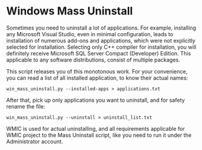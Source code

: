 # Windows Mass Uninstall

Sometimes you need to uninstall a lot of applications. 
For example, installing any Microsoft Visual Studio, even in minimal configuration, 
leads to installation of numerous add-ons and applications, which were not explicitly selected for installation.
Selecting only C++ compiler for installation, you will definitely receive Microsoft SQL Server Compact (Developer) Edition.
This applicable to any software distributions, consist of multiple packages.

This script releases you of this monotonous work. For your convenience, you can read a list of all installed application, to know their actual names:

`win_mass_uninstall.py --installed-apps > applications.txt`

After that, pick up only applications you want to uninstall, and for safety rename the file:

`win_mass_uninstall.py --uninstall > uninstall_list.txt`

WMIC is used for actual uninstalling, and all requirements applicable for WMIC project to the Mass Uninstall script, 
like you need to run it under the Administrator account.
